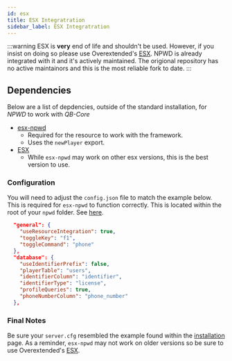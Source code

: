 ```yaml
---
id: esx
title: ESX Integratration
sidebar_label: ESX Integratration
---
```


:::warning
ESX is **very** end of life and shouldn't be used. However, if you insist on doing so please use Overextended's [ESX](https://github.com/overextended/es_extended). NPWD is already integrated with it and it's actively maintained. The origional repository has no active maintainors and this is the most reliable fork to date.
:::

## Dependencies
Below are a list of depdencies, outside of the standard installation, for *NPWD* to work with *QB-Core*
- [esx-npwd](https://github.com/overextended/esx-npwd)
    - Required for the resource to work with the framework.
    - Uses the `newPlayer` export.
- [ESX](https://github.com/overextended/es_extended)
    - While `esx-npwd` may work on other esx versions, this is the best version to use.

### Configuration
You will need to adjust the `config.json` file to match the example below. This is required for `esx-npwd` to function correctly. This is located within the root of your `npwd` folder. See [here](https://github.com/project-error/npwd/blob/master/config.json).

```json
  "general": {
    "useResourceIntegration": true,
    "toggleKey": "f1",
    "toggleCommand": "phone"
  },
  "database": {
    "useIdentifierPrefix": false,
    "playerTable": "users",
    "identifierColumn": "identifier",
    "identifierType": "license",
    "profileQueries": true,
    "phoneNumberColumn": "phone_number"
  },
```

### Final Notes
Be sure your `server.cfg` resembled the example found within the [installation](../start/installation#example-final-config) page. As a reminder, `esx-npwd` may not work on older versions so be sure to use Overextended's [ESX](https://github.com/overextended/es_extended).
